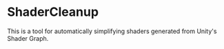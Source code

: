 # ShaderCleanup
This is a tool for automatically simplifying shaders generated from Unity's Shader Graph. 
